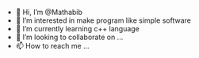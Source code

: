 - 👋 Hi, I’m @Mathabib
- 👀 I’m interested in make program like simple software
- 🌱 I’m currently learning c++ language
- 💞️ I’m looking to collaborate on ...
- 📫 How to reach me ...

<!---
Mathabib/Mathabib is a ✨ special ✨ repository because its `README.md` (this file) appears on your GitHub profile.
You can click the Preview link to take a look at your changes.
--->
